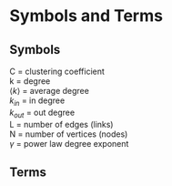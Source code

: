 # Symbols and Terms

## Symbols

C = clustering coefficient   
k = degree   
$\left \langle k \right \rangle$ = average degree   
$k_{in}$ = in degree   
$k_{out}$ = out degree   
L = number of edges (links)   
N = number of vertices (nodes)   
$\gamma$ = power law degree exponent

## Terms
